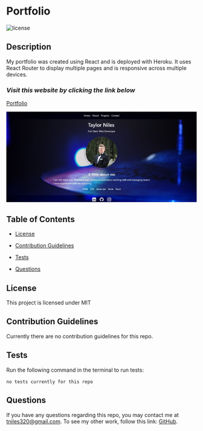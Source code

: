 # Portfolio

![license](https://img.shields.io/badge/License-MIT-orange)

## Description

My portfolio was created using React and is deployed with Heroku. It uses React Router to display multiple pages and is responsive across multiple devices.

### _Visit this website by clicking the link below_
[Portfolio](https://tniles320.github.io/)

![portfolio screenshot](src/img/profile-screenshot.jpg)

## Table of Contents 

* [License](#license)

* [Contribution Guidelines](#contribution-guidelines)

* [Tests](#tests)

* [Questions](#questions)

## License

This project is licensed under MIT

## Contribution Guidelines

Currently there are no contribution guidelines for this repo.

## Tests

Run the following command in the terminal to run tests:

```
no tests currently for this repo
```

## Questions

If you have any questions regarding this repo, you may contact me at tniles320@gmail.com. To see my other work, follow this link: [GitHub](https://github.com/tniles320/).



